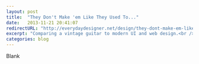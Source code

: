 ```yaml
---
layout: post
title:  "They Don't Make 'em Like They Used To..."
date:   2013-11-21 20:41:07
redirectURL: "http://everydaydesigner.net/design/they-dont-make-em-like-they-used-to"
excerpt: "Comparing a vintage guitar to modern UI and web design.<br /><small><em>Published on Everyday Designer.</em></small>"
categories: blog
---
```


Blank